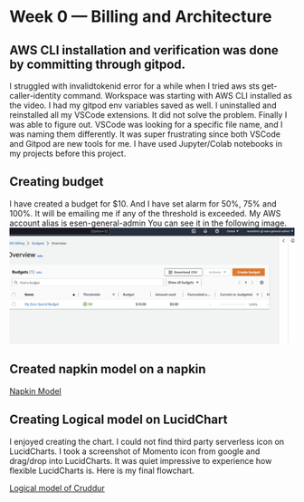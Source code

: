 # Week 0 — Billing and Architecture

## AWS CLI installation and verification was done by committing through gitpod.
I struggled with invalidtokenid error for a while when I tried aws sts get-caller-identity command.
Workspace was starting with AWS CLI installed as the video.
I had my gitpod env variables saved as well.
I uninstalled and reinstalled all my VSCode extensions.
It did not solve the problem.
Finally I was able to figure out. VSCode was looking for a specific file name, and I was naming them differently.
It was super frustrating since both VSCode and Gitpod are new tools for me. I have used Jupyter/Colab notebooks in my projects before this project.


## Creating budget
I have created a budget for $10. And I have set alarm for 50%, 75% and 100%.
It will be emailing me if any of the threshold is exceeded.
My AWS account alias is esen-general-admin
You can see it in the following image.
![Budget](assets/Budget.png)


## Created napkin model on a napkin
[Napkin Model](assets/Napkin_model.pdf)

## Creating Logical model on LucidChart
I enjoyed creating the chart. I could not find third party serverless icon on LucidCharts.
I took a screenshot of Momento icon from google and drag/drop into LucidCharts.
It was quiet impressive to experience how flexible LucidCharts is.
Here is my final flowchart.

[Logical model of Cruddur](https://lucid.app/lucidchart/cc75068e-4823-449a-a9f4-f91ab9da75e5/edit?viewport_loc=35%2C-92%2C2487%2C1301%2C0_0&invitationId=inv_e55e919e-4758-44df-b2e0-376790691283)

